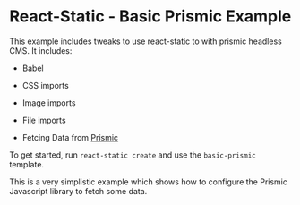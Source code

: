 # React-Static - Basic Prismic Example

This example includes tweaks to use react-static to with prismic headless CMS. It includes:
- Babel
- CSS imports
- Image imports
- File imports

- Fetcing Data from [Prismic](https://prismic.io/)

To get started, run `react-static create` and use the `basic-prismic` template.

This is a very simplistic example which shows how to configure the Prismic Javascript library to fetch some data.

